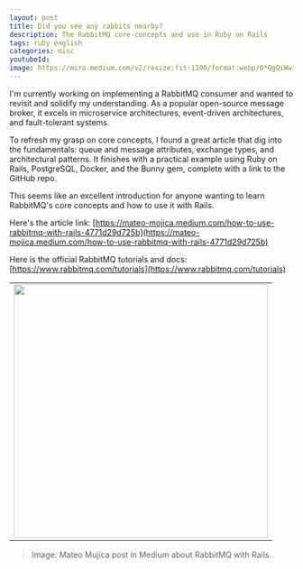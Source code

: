 ```yaml
---
layout: post
title: Did you see any rabbits nearby?
description: The RabbitMQ core-concepts and use in Ruby on Rails
tags: ruby english
categories: misc
youtubeId:
image: https://miro.medium.com/v2/resize:fit:1100/format:webp/0*QgQiWwi_nwsmuKf0
---
```


I'm currently working on implementing a RabbitMQ consumer and wanted to revisit and solidify my understanding. As a popular open-source message broker, it excels in microservice architectures, event-driven architectures, and fault-tolerant systems.

To refresh my grasp on core concepts, I found a great article that dig into the fundamentals: queue and message attributes, exchange types, and architectural patterns. It finishes with a practical example using Ruby on Rails, PostgreSQL, Docker, and the Bunny gem, complete with a link to the GitHub repo.

This seems like an excellent introduction for anyone wanting to learn RabbitMQ's core concepts and how to use it with Rails.

Here's the article link: [https://mateo-mojica.medium.com/how-to-use-rabbitmq-with-rails-4771d29d725b](https://mateo-mojica.medium.com/how-to-use-rabbitmq-with-rails-4771d29d725b)

Here is the official RabbitMQ tutorials and docs: [https://www.rabbitmq.com/tutorials](https://www.rabbitmq.com/tutorials)

<table cellpadding="0" cellspacing="0" border="0" width="100%">
<tr><td align="center">
  <img src="https://miro.medium.com/v2/resize:fit:1100/format:webp/0*QgQiWwi_nwsmuKf0" width="450">
</td></tr>
</table>

>Image: Mateo Mujica post in Medium about RabbitMQ with Rails.
